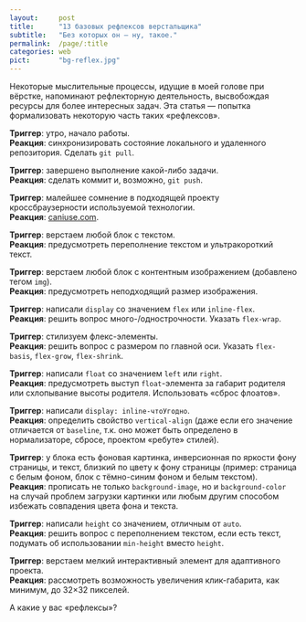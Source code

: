 ```yaml
---
layout:     post
title:      "13 базовых рефлексов верстальщика"
subtitle:   "Без которых он — ну, такое."
permalink:  /page/:title
categories: web
pict:       "bg-reflex.jpg"
---
```


Некоторые мыслительные процессы, идущие в моей голове при вёрстке, напоминают рефлекторную деятельность, высвобождая ресурсы для более интересных задач. Эта статья — попытка формализовать некоторую часть таких «рефлексов».

<b>Триггер</b>: утро, начало работы. <br>
<b>Реакция</b>: синхронизировать состояние локального и удаленного репозитория. Сделать `git pull`.

<b>Триггер</b>: завершено выполнение какой-либо задачи. <br>
<b>Реакция</b>: сделать коммит и, возможно, `git push`.

<b>Триггер</b>: малейшее сомнение в подходящей проекту кроссбраузерности используемой технологии. <br>
<b>Реакция</b>: [caniuse.com](https://caniuse.com/).

<b>Триггер</b>: верстаем любой блок с текстом. <br>
<b>Реакция</b>: предусмотреть переполнение текстом и ультракороткий текст.

<b>Триггер</b>: верстаем любой блок с контентным изображением (добавлено тегом `img`). <br>
<b>Реакция</b>: предусмотреть неподходящий размер изображения.

<b>Триггер</b>: написали `display` со значением `flex` или `inline-flex`. <br>
<b>Реакция</b>: решить вопрос много-/однострочности. Указать `flex-wrap`.

<b>Триггер</b>: стилизуем флекс-элементы. <br>
<b>Реакция</b>: решить вопрос с размером по главной оси. Указать `flex-basis`, `flex-grow`, `flex-shrink`.

<b>Триггер</b>: написали `float` со значением `left` или `right`. <br>
<b>Реакция</b>: предусмотреть выступ `float`-элемента за габарит родителя или схлопывание высоты родителя. Использовать «сброс флоатов».

<b>Триггер</b>: написали `display: inline-чтоУгодно`. <br>
<b>Реакция</b>: определить свойство `vertical-align` (даже если его значение отличается от `baseline`, т.к. оно может быть определено в нормализаторе, сбросе, проектом «ребуте» стилей).

<b>Триггер</b>: у блока есть фоновая картинка, инверсионная по яркости фону страницы, и текст, близкий по цвету к фону страницы (пример: страница с белым фоном, блок с тёмно-синим фоном и белым текстом). <br>
<b>Реакция</b>: прописать не только `background-image`, но и `background-color` на случай проблем загрузки картинки или любым другим способом избежать совпадения цвета фона и текста.

<b>Триггер</b>: написали `height` со значением, отличным от `auto`. <br>
<b>Реакция</b>: решить вопрос с переполнением текстом, если есть текст, подумать об использовании `min-height` вместо `height`.

<b>Триггер</b>: верстаем мелкий интерактивный элемент для адаптивного проекта. <br>
<b>Реакция</b>: рассмотреть возможность увеличения клик-габарита, как минимум, до 32×32 пикселей.

А какие у вас «рефлексы»?
